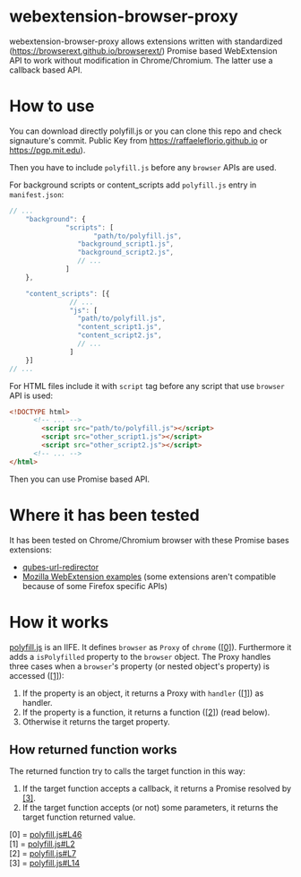 # webextension-browser-proxy

webextension-browser-proxy allows extensions written with standardized (https://browserext.github.io/browserext/) Promise based WebExtension API to work without modification in Chrome/Chromium. The latter use a callback based API.

# How to use
You can download directly polyfill.js or you can clone this repo and check signauture's commit. Public Key from https://raffaeleflorio.github.io or https://pgp.mit.edu).

Then you have to include `polyfill.js` before any `browser` APIs are used.

For background scripts or content_scripts add `polyfill.js` entry in `manifest.json`:
```javascript
// ...
	"background": {
		      "scripts": [
		      		 "path/to/polyfill.js",
				 "background_script1.js",
				 "background_script2.js",
				 // ...
		      ]
	},

	"content_scripts": [{
			   // ...
			   "js": [
			   	 "path/to/polyfill.js",
				 "content_script1.js",
				 "content_script2.js",
				 // ...
			   ]
	}]
// ...
```

For HTML files include it with `script` tag before any script that use `browser` API is used:
```html
<!DOCTYPE html>
	  <!-- ... -->
		<script src="path/to/polyfill.js"></script>
		<script src="other_script1.js"></script>
		<script src="other_script2.js"></script>
	  <!-- ... -->
</html>
```

Then you can use Promise based API.

# Where it has been tested

It has been tested on Chrome/Chromium browser with these Promise bases extensions:

* [qubes-url-redirector](https://github.com/raffaeleflorio/qubes-url-redirector)
* [Mozilla WebExtension examples](https://github.com/mdn/webextensions-examples) (some extensions aren't compatible because of some Firefox specific APIs)

# How it works

[polyfill.js](https://github.com/raffaeleflorio/webextension-browser-proxy/blob/master/polyfill.js) is an IIFE. It defines `browser` as `Proxy` of `chrome` ([[0]](https://github.com/raffaeleflorio/webextension-browser-proxy/blob/833e2f77ac51f820203969aa9c645859fb958ec2/polyfill.js#L46)). Furthermore it adds a `isPolyfilled` property to the `browser` object.
The Proxy handles three cases when a `browser`'s property (or nested object's property) is accessed ([[1]](https://github.com/raffaeleflorio/webextension-browser-proxy/blob/833e2f77ac51f820203969aa9c645859fb958ec2/polyfill.js#L2)):
1) If the property is an object, it returns a Proxy with `handler` ([[1]](https://github.com/raffaeleflorio/webextension-browser-proxy/blob/833e2f77ac51f820203969aa9c645859fb958ec2/polyfill.js#L2)) as handler.
2) If the property is a function, it returns a function ([[2]](https://github.com/raffaeleflorio/webextension-browser-proxy/blob/833e2f77ac51f820203969aa9c645859fb958ec2/polyfill.js#L7)) (read below).
3) Otherwise it returns the target property.

## How returned function works

The returned function try to calls the target function in this way:
1) If the target function accepts a callback, it returns a Promise resolved by [[3]](https://github.com/raffaeleflorio/webextension-browser-proxy/blob/833e2f77ac51f820203969aa9c645859fb958ec2/polyfill.js#L14).
2) If the target function accepts (or not) some parameters, it returns the target function returned value.

[0] = [polyfill.js#L46](https://github.com/raffaeleflorio/webextension-browser-proxy/blob/833e2f77ac51f820203969aa9c645859fb958ec2/polyfill.js#L46)<br>
[1] = [polyfill.js#L2](https://github.com/raffaeleflorio/webextension-browser-proxy/blob/833e2f77ac51f820203969aa9c645859fb958ec2/polyfill.js#L2)<br>
[2] = [polyfill.js#L7](https://github.com/raffaeleflorio/webextension-browser-proxy/blob/833e2f77ac51f820203969aa9c645859fb958ec2/polyfill.js#L7)<br>
[3] = [polyfill.js#L14](https://github.com/raffaeleflorio/webextension-browser-proxy/blob/833e2f77ac51f820203969aa9c645859fb958ec2/polyfill.js#L14)<br>
